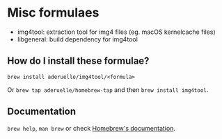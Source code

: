 # Misc formulaes

- img4tool: extraction tool for img4 files (eg. macOS kernelcache files)
- libgeneral: build dependency for img4tool

## How do I install these formulae?

`brew install aderuelle/img4tool/<formula>`

Or `brew tap aderuelle/homebrew-tap` and then `brew install img4tool`.

## Documentation

`brew help`, `man brew` or check [Homebrew's documentation](https://docs.brew.sh).
